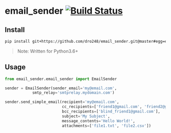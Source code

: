 # email_sender  [![Build Status](https://travis-ci.com/dro248/email_sender.svg?branch=master)](https://travis-ci.com/dro248/email_sender)

## Install
```bash
pip install git+https://github.com/dro248/email_sender.git@master#egg=email_sender
```
> Note: Written for Python3.6+


## Usage
```python
from email_sender.email_sender import EmailSender

sender = EmailSender(sender_email='my@email.com', 
            smtp_relay='smtprelay.mydomain.com')

sender.send_simple_email(recipient='my@email.com', 
                         cc_recipients=['friend1@gmail.com', 'friend2@gmail.com'],
                         bcc_recipients=['blind_friend1@gmail.com'],
                         subject='My Subject',
                         message_contents='Hello World!',
                         attachments=['file1.txt', 'file2.csv'])
```
